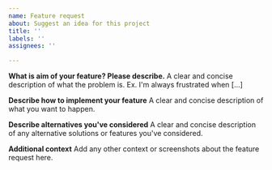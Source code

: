 ```yaml
---
name: Feature request
about: Suggest an idea for this project
title: ''
labels: ''
assignees: ''

---
```


**What is aim of your feature? Please describe.**
A clear and concise description of what the problem is. Ex. I'm always frustrated when [...]

**Describe how to implement your feature**
A clear and concise description of what you want to happen.

**Describe alternatives you've considered**
A clear and concise description of any alternative solutions or features you've considered.

**Additional context**
Add any other context or screenshots about the feature request here.
